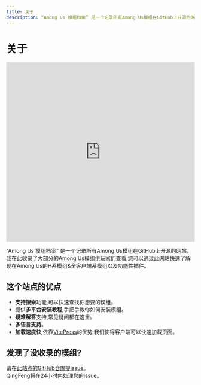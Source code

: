 ```yaml
---
title: 关于
description: “Among Us 模组档案” 是一个记录所有Among Us模组在GitHub上开源的网站。我在此收录了大部分的Among Us模组供玩家们查看,您可以通过此网站快速了解现在Among Us的H系模组&全客户端系模组以及功能性插件。
---
```

# 关于

<iframe src="https://player.bilibili.com/player.html?isOutside=true&aid=112858234880553&bvid=BV1hBvjeyETb&cid=500001632848622&p=1&high_quality=1" scrolling="no" border="0" frameborder="no" framespacing="0" allowfullscreen="true" width="100%" sandbox="allow-top-navigation allow-same-origin allow-forms allow-scripts" height="480px"></iframe>

“Among Us 模组档案” 是一个记录所有Among Us模组在GitHub上开源的网站。<br>
我在此收录了大部分的Among Us模组供玩家们查看,您可以通过此网站快速了解现在Among Us的H系模组&全客户端系模组以及功能性插件。<br>
## 这个站点的优点
- **支持搜索**功能,可以快速查找你想要的模组。
- 提供**多平台安装教程**,手把手教你如何安装模组。
- **疑难解答**支持,常见疑问都在这里。
- **多语言支持**。
- **加载速度快**,依靠[VitePress](https://vitepress.dev/zh/)的优势,我们使得客户端可以快速加载页面。
## 发现了没收录的模组?
请在[此站点的GitHub仓库提issue](https://github.com/QingFeng-awa/AuModSite/issues/new?assignees=QingFeng-awa&labels=%E7%B1%BB%E5%9E%8B%3A%E9%9C%80%E6%B1%82%2C%E7%8A%B6%E6%80%81%3A%E5%BE%85%E5%A4%84%E7%90%86%2C%E5%A4%87%E6%B3%A8%3A%E6%A8%A1%E7%BB%84&projects=&template=NewMod.yaml&title=%5BMod%5D%3A+)。<br>
QingFeng将在24小时内处理您的issue。